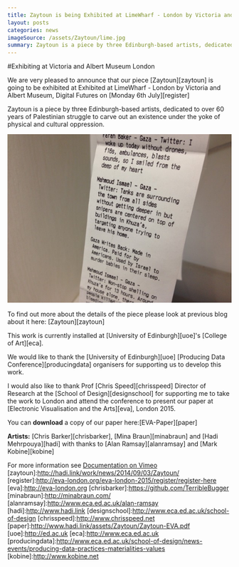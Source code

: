 ```yaml
---
title: Zaytoun is being Exhibited at LimeWharf - London by Victoria and Albert Museum Digital Futures
layout: posts
categories: news
imageSource: /assets/Zaytoun/lime.jpg
summary: Zaytoun is a piece by three Edinburgh-based artists, dedicated to over 60 years of Palestinian struggle to carve out an existence under the yoke of physical and cultural oppression. Our work is going to V&A as part of V&A Digital Futures organised by EVA London.
---
```


#Exhibiting at Victoria and Albert Museum London

We are very pleased to announce that our piece [Zaytoun][zaytoun] is going to be exhibited at Exhibited at LimeWharf - London by Victoria and Albert Museum, Digital Futures on [Monday 6th July][register]

Zaytoun is a piece by three Edinburgh-based artists, dedicated to over 60 years of Palestinian struggle to carve out an existence under the yoke of physical and cultural oppression.

![zaytoun](/assets/Zaytoun/stories.jpg)

To find out more about the details of the piece please look at previous blog about it here: [Zaytoun][zaytoun]

This work is currently installed at [University of Edinburgh][uoe]'s [College of Art][eca].


We would like to thank the [University of Edinburgh][uoe] [Producing Data Conference][producingdata] organisers for supporting us to develop this work.

I would also like to thank Prof [Chris Speed][chrisspeed] Director of Research at the [School of Design][designschool] for supporting me to take the work to London and attend the conference to present our paper at [Electronic Visualisation and the Arts][eva], London 2015.

You can **download** a copy of our paper here:[EVA-Paper][paper]



**Artists:** [Chris Barker][chrisbarker], [Mina Braun][minabraun] and [Hadi Mehrpouya][hadi] with thanks to [Alan Ramsay][alanramsay] and [Mark Kobine][kobine]

For more information see [Documentation on Vimeo](https://vimeo.com/105133652)
[zaytoun]:http://hadi.link/work/news/2014/09/03/Zaytoun/
[register]:http://eva-london.org/eva-london-2015/register/register-here
[eva]:http://eva-london.org
[chrisbarker]:https://github.com/TerribleBugger
[minabraun]:http://minabraun.com/
[alanramsay]:http://www.eca.ed.ac.uk/alan-ramsay
[hadi]:http://www.hadi.link
[designschool]:http://www.eca.ed.ac.uk/school-of-design
[chrisspeed]:http://www.chrisspeed.net
[paper]:http://www.hadi.link/assets/Zaytoun/Zaytoun-EVA.pdf
[uoe]:http://ed.ac.uk
[eca]:http://www.eca.ed.ac.uk
[producingdata]:http://www.eca.ed.ac.uk/school-of-design/news-events/producing-data-practices-materialities-values
[kobine]:http://www.kobine.net
